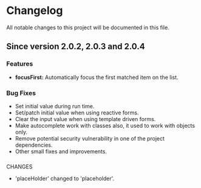 # Changelog

All notable changes to this project will be documented in this file.

## Since version 2.0.2, 2.0.3 and 2.0.4

### Features
* **focusFirst:** Automatically focus the first matched item on the list.

### Bug Fixes
* Set initial value during run time.
* Set/patch initial value when using reactive forms.
* Clear the input value when using template driven forms.
* Make autocomplete work with classes also, it used to work with objects only.
* Remove potential security vulnerability in one of the project dependencies.
* Other small fixes and improvements.

### 
CHANGES
* 'placeHolder' changed to 'placeholder'.

